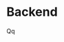 <!-- This README file is going to be the one displayed on the Grafana.com website for your plugin -->

# Backend

Qq
